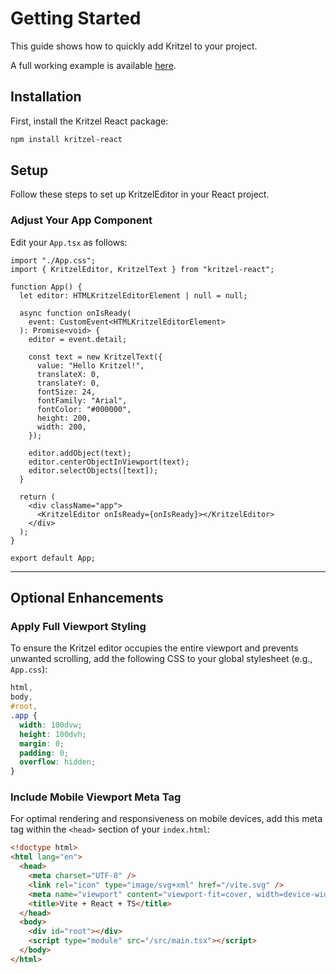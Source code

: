 # Getting Started

This guide shows how to quickly add Kritzel to your project.

A full working example is available [here](https://stackblitz.com/edit/vitejs-vite-aqewrbmu?file=src%2FApp.tsx).

## Installation

First, install the Kritzel React package:

```bash
npm install kritzel-react
```

## Setup

Follow these steps to set up KritzelEditor in your React project.

### Adjust Your App Component

Edit your `App.tsx` as follows:

```tsx
import "./App.css";
import { KritzelEditor, KritzelText } from "kritzel-react";

function App() {
  let editor: HTMLKritzelEditorElement | null = null;

  async function onIsReady(
    event: CustomEvent<HTMLKritzelEditorElement>
  ): Promise<void> {
    editor = event.detail;

    const text = new KritzelText({
      value: "Hello Kritzel!",
      translateX: 0,
      translateY: 0,
      fontSize: 24,
      fontFamily: "Arial",
      fontColor: "#000000",
      height: 200,
      width: 200,
    });

    editor.addObject(text);
    editor.centerObjectInViewport(text);
    editor.selectObjects([text]);
  }

  return (
    <div className="app">
      <KritzelEditor onIsReady={onIsReady}></KritzelEditor>
    </div>
  );
}

export default App;
```

---

## Optional Enhancements

### Apply Full Viewport Styling

To ensure the Kritzel editor occupies the entire viewport and prevents unwanted scrolling, add the following CSS to your global stylesheet (e.g., `App.css`):

```css
html,
body,
#root,
.app {
  width: 100dvw;
  height: 100dvh;
  margin: 0;
  padding: 0;
  overflow: hidden;
}
```

### Include Mobile Viewport Meta Tag

For optimal rendering and responsiveness on mobile devices, add this meta tag within the `<head>` section of your `index.html`:

```html
<!doctype html>
<html lang="en">
  <head>
    <meta charset="UTF-8" />
    <link rel="icon" type="image/svg+xml" href="/vite.svg" />
    <meta name="viewport" content="viewport-fit=cover, width=device-width, initial-scale=1.0, user-scalable=no, maximum-scale=1.0, minimum-scale=1.0, interactive-widget=resizes-content" />
    <title>Vite + React + TS</title>
  </head>
  <body>
    <div id="root"></div>
    <script type="module" src="/src/main.tsx"></script>
  </body>
</html>
```
